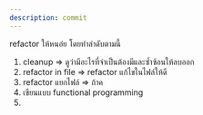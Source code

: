 ```yaml
---
description: commit
---
```


refactor ให้หนอ่ย โดยทำลำดับตามนี้
1. cleanup => ดูว่ามีอะไรที่จำเป็นต้องมีและซ้ำซ้อนให้ลบออก
2. refactor in file => refactor แก้ไขในไฟล์ให้ดี
3. refactor แยกไฟล์ => ถ้าค
2. เขียนแบบ functional programming
3. 